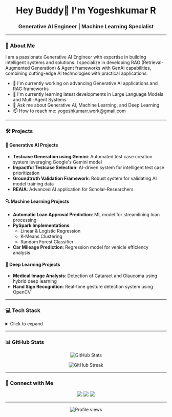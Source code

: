 <h1 align="center">Hey Buddy👋 I'm Yogeshkumar R</h1>
<h3 align="center">Generative AI Engineer | Machine Learning Specialist</h3>

---

### 🚀 About Me
I am a passionate Generative AI Engineer with expertise in building intelligent systems and solutions. I specialize in developing RAG (Retrieval-Augmented Generation) & Agent frameworks with GenAI capabilities, combining cutting-edge AI technologies with practical applications.

- 🔭 I'm currently working on advancing Generative AI applications and RAG frameworks
- 🌱 I'm currently learning latest developments in Large Language Models and Multi-Agent Systems
- 💬 Ask me about Generative AI, Machine Learning, and Deep Learning
- 📫 How to reach me: yogeshkumarr.work@gmail.com

---

### 🛠️ Projects

#### 🤖 Generative AI Projects
- **Testcase Generation using Gemini**: Automated test case creation system leveraging Google's Gemini model
- **Impactful Testcase Selection**: AI-driven system for intelligent test case prioritization
- **Groundtruth Validation Framework**: Robust system for validating AI model training data
- **REAIA**: Advanced AI application for Scholar-Researchers

#### 🔍 Machine Learning Projects
- **Automatic Loan Approval Prediction**: ML model for streamlining loan processing
- **PySpark Implementations**: 
  - Linear & Logistic Regression
  - K-Means Clustering
  - Random Forest Classifier
- **Car Mileage Prediction**: Regression model for vehicle efficiency analysis

#### 🧠 Deep Learning Projects
- **Medical Image Analysis**: Detection of Cataract and Glaucoma using hybrid deep learning
- **Hand Sign Recognition**: Real-time gesture detection system using OpenCV

---

### 💻 Tech Stack

<details>
<summary>Click to expand</summary>

#### Frontend Development
![HTML5](https://img.shields.io/badge/-HTML5-E34F26?style=flat&logo=html5&logoColor=white)
![CSS3](https://img.shields.io/badge/-CSS3-1572B6?style=flat&logo=css3)
![React](https://img.shields.io/badge/-React-black?style=flat&logo=react)
![Bootstrap](https://img.shields.io/badge/-Bootstrap-563D7C?style=flat&logo=bootstrap)

#### Backend Development
![Python](https://img.shields.io/badge/-Python-black?style=flat&logo=Python)
![Flask](https://img.shields.io/badge/-Flask-black?style=flat&logo=Flask)
![Django](https://img.shields.io/badge/-Django-092E20?style=flat&logo=Django)

#### Database
![MySQL](https://img.shields.io/badge/-MySQL-black?style=flat&logo=mysql)
![Neo4j](https://img.shields.io/badge/-Neo4j-008CC1?style=flat&logo=neo4j)

#### Vector Databases
- Pinecone
- Faiss

#### AI/ML
![TensorFlow](https://img.shields.io/badge/-TensorFlow-black?style=flat&logo=tensorflow)
![PyTorch](https://img.shields.io/badge/-PyTorch-black?style=flat&logo=pytorch)
- LangChain
- Ragas
- LlamaIndex

</details>

---

### 📊 GitHub Stats

<p align="center">
<img src="https://github-readme-stats.vercel.app/api?username=Yogeshkumar-R&show_icons=true&theme=radical" alt="GitHub Stats" />
</p>

<p align="center">
<img src="https://github-readme-streak-stats.herokuapp.com/?user=Yogeshkumar-R&theme=radical" alt="GitHub Streak" />
</p>

---

### 🤝 Connect with Me
<p align="center">
<a href="https://linkedin.com/in/your-linkedin"><img src="https://img.shields.io/badge/-LinkedIn-0077B5?style=flat&logo=Linkedin&logoColor=white"/></a>
<a href="mailto:your.email@gmail.com"><img src="https://img.shields.io/badge/-Email-D14836?style=flat&logo=Gmail&logoColor=white"/></a>
<a href="https://github.com/Yogeshkumar-R"><img src="https://img.shields.io/badge/-GitHub-181717?style=flat&logo=github"/></a>
</p>

---

<p align="center">
<img src="https://komarev.com/ghpvc/?username=Yogeshkumar-R&color=blueviolet" alt="Profile views"/>
</p>

